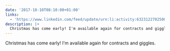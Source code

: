 ```yaml
---
date: '2017-10-10T08:10:00+01:00'
links:
  - 'https://www.linkedin.com/feed/update/urn:li:activity:6323122702500659201'
description: |+
  Christmas has come early! I'm available again for contracts and giggles.
---
```

Christmas has come early! I'm available again for contracts and giggles. 

